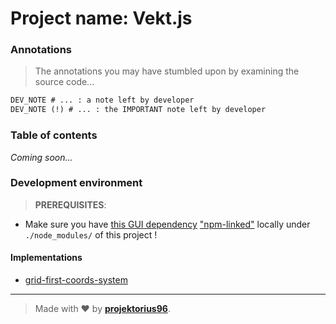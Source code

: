 # Project name: **Vekt.js**

### Annotations

> The annotations you may have stumbled upon by examining the source code...

```diff
DEV_NOTE # ... : a note left by developer
DEV_NOTE (!) # ... : the IMPORTANT note left by developer
```

### Table of contents

_Coming soon..._

### Development environment

> **PREREQUISITES**:

- Make sure you have [this GUI dependency](https://github.com/projektorius96/wc-pane) ["npm-linked"](https://docs.npmjs.com/cli/v9/commands/npm-link?v=true#synopsis) locally under `./node_modules/` of this project !

#### Implementations

- [grid-first-coords-system](https://github.com/projektorius96/grid-first-coords-system)

---

> Made with ♥ by [**projektorius96**](https://github.com/projektorius96).